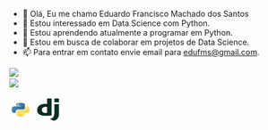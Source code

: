 - 👋 Olá, Eu me chamo Eduardo Francisco Machado dos Santos
- 👀 Estou interessado em Data Science com Python.
- 🌱 Estou aprendendo atualmente a programar em Python.
- 💞️ Estou em busca de colaborar em projetos de Data Science.
- 📫 Para entrar em contato envie email para edufms@gmail.com.

 <div>
 <a href="https://github.com/edufms">
  <img height="180em" src="https://github-readme-stats.vercel.app/api?username=edufms&show_icons=true&theme=dracula&include_all_commits=true&count_private=true"/><br>
  <img height="180em" src="https://github-readme-stats.vercel.app/api/top-langs/?username=edufms&layout=compact&langs_count=7&theme=dracula"/></a>
</div>
<div style="display: inline_block"><br>
  <a href="#"><img align="center" alt="Edu-Python" height="30" width="40" src="https://raw.githubusercontent.com/devicons/devicon/master/icons/python/python-original.svg"></a>
  <a href="#"><img align="center" alt="Edu-Django" height="40" width="50" src="https://raw.githubusercontent.com/devicons/devicon/master/icons/django/django-plain.svg"></a> 
  <a href="#"><img align="center" alt="Pandas" height="40" width='50" src="https://github.com/devicons/devicon/raw/master/icons/pandas/pandas-line.svg"></a>
</div>
  
  ##
 
<div> 
  
  <a href="https://www.instagram.com/edufms/" target="_blank"><img src="https://img.shields.io/badge/-Instagram-%23E4405F?style=for-the-badge&logo=instagram&logoColor=white" target="_blank"></a>
  <a href = "mailto:edufms@gmail.com"><img src="https://img.shields.io/badge/-Gmail-%23333?style=for-the-badge&logo=gmail&logoColor=white" target="_blank"></a>
  <a href="https://www.linkedin.com/in/eduardofmsantos/" target="_blank"><img src="https://img.shields.io/badge/-LinkedIn-%230077B5?style=for-the-badge&logo=linkedin&logoColor=white" target="_blank"></a> 
 
</div>


<!---
edufms/edufms is a ✨ special ✨ repository because its `README.md` (this file) appears on your GitHub profile.
You can click the Preview link to take a look at your changes.
--->
